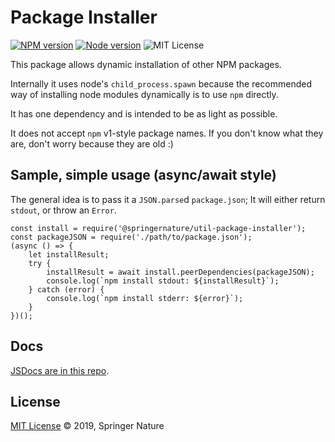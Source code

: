 # Package Installer

[![NPM version][badge-npm]][info-npm]
[![Node version][badge-node]][info-node]
![MIT License][badge-license]

This package allows dynamic installation of other NPM packages.

Internally it uses node's `child_process.spawn` because the recommended way of installing
node modules dynamically is to use `npm` directly.

It has one dependency and is intended to be as light as possible.

It does not accept `npm` v1-style package names. If you don't know what they are,
don't worry because they are old :)

## Sample, simple usage (async/await style)

The general idea is to pass it a `JSON.parse`d `package.json`;
It will either return `stdout`, or throw an `Error`.

```
const install = require('@springernature/util-package-installer');
const packageJSON = require('./path/to/package.json');
(async () => {
    let installResult;
    try {
        installResult = await install.peerDependencies(packageJSON);
        console.log(`npm install stdout: ${installResult}`);
    } catch (error) {
        console.log(`npm install stderr: ${error}`);
    }
})();
```

## Docs

[JSDocs are in this repo](docs/module-npm-install.html/).

## License

[MIT License][info-license] &copy; 2019, Springer Nature

[info-npm]: https://www.npmjs.com/package/@springernature/util-package-extender
[badge-npm]: https://img.shields.io/npm/v/@springernature/util-package-extender.svg
[info-license]: https://github.com/springernature/frontend-toolkit-utilities/blob/master/LICENCE
[badge-license]: https://img.shields.io/badge/license-MIT-blue.svg
[badge-node]: https://img.shields.io/badge/node->=8-brightgreen.svg
[info-node]: package.json